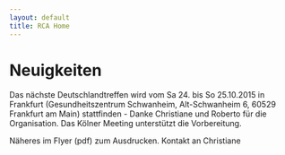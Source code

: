 ```yaml
---
layout: default
title: RCA Home
---
```

# Neuigkeiten

Das nächste Deutschlandtreffen wird vom Sa 24. bis So 25.10.2015 in Frankfurt (Gesundheitszentrum Schwanheim, Alt-Schwanheim 6, 60529 Frankfurt am Main) stattfinden - Danke Christiane und Roberto für die Organisation. Das Kölner Meeting unterstützt die Vorbereitung.

Näheres im Flyer (pdf) zum Ausdrucken. Kontakt an Christiane
